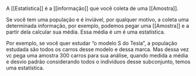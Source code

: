 A [[Estatística]] é a [[informação]] que você coleta de uma [[Amostra]].

Se você tem uma população e é inviável, por qualquer motivo, a coleta uma determinada informação, por exemplo, podemos pegar uma [[Amostra]] e a partir dela calcular sua média. Essa média é um é uma estatística.

Por exemplo, se você quer estudar “o modelo S do Tesla”, a população estudada são todos os carros desse modelo e dessa marca. Mas dessa vez vc pega uma amostra 300 carros para sua análise, quando medida a média e desvio padrão considerando todos o indivíduos desse subconjunto, temos uma estatística.